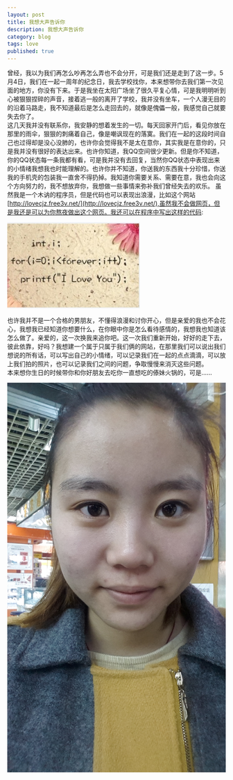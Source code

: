 ```yaml
---
layout: post
title: 我想大声告诉你
description: 我想大声告诉你
category: blog
tags: love
published: true
---
```


曾经，我以为我们再怎么吵再怎么弄也不会分开，可是我们还是走到了这一步。5月4日，我们在一起一周年的纪念日，我去学校找你，本来想带你去我们第一次见面的地方，你没有下来。于是我坐在太阳广场坐了很久平复心情，可是我明明听到心被狠狠捏碎的声音，接着逃一般的离开了学校，我并没有坐车，一个人漫无目的的沿着马路走，我不知道最后是怎么走回去的，就像是傀儡一般，我感觉自己就要失去你了。  
这几天我并没有联系你，我安静的想着发生的一切。每天回家开门后，看见你放在那里的雨伞，狠狠的刺痛着自己，像是嘲讽现在的落寞。我们在一起的这段时间自己也过得却是没心没肺的，也许你会觉得我不是太在意你，其实我是在意你的，只是我并没有很好的表达出来。也许你知道，我QQ空间很少更新。但是你不知道，你的QQ状态每一条我都有看，可是我并没有去回复，当然你QQ状态中表现出来的小情绪我想我也时能理解的。也许你并不知道，你送我的东西我十分珍惜，你送我的手机壳的包装我一直舍不得扔掉。我知道你需要关系、需要在意，我也会向这个方向努力的，我不想放弃你，我想做一些事情来弥补我们曾经失去的欢乐。
虽然我是一个木讷的程序员，但是代码也可以表现出浪漫，比如这个网站[http://lovecjz.free3v.net/](http://lovecjz.free3v.net/),虽然我不会做网页，但是我还是可以为你熬夜做出这个网页。我还可以在程序中写出这样的代码:  

![forever_love](/images/blog-article-images/blog/forever_love.jpg)  

也许我并不是一个合格的男朋友，不懂得浪漫和讨你开心，但是亲爱的我也不会花心，我想我已经知道你想要什么，在你眼中你是怎么看待感情的，我想我也知道该怎么做了。亲爱的，这一次换我来追你吧。这一次我们重新开始，好好的走下去，彼此依靠，好吗？我想建一个属于只属于我们俩的网站，在那里我们可以说出我们想说的所有话，可以写出自己的小情绪，可以记录我们在一起的点点滴滴，可以放上我们拍的照片，也可以记录我们之间的问题，争取慢慢来消灭这些问题。  
本来想你生日的时候带你和你好朋友去吃你一直想吃的傣妹火锅的，可是......  

![cjz](/images/blog-article-images/blog/cjz.jpg)  
